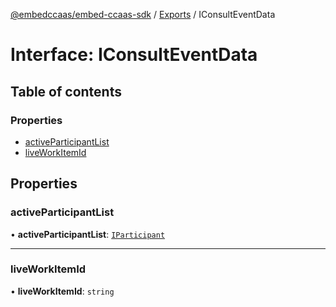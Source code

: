 [@embedccaas/embed-ccaas-sdk](../README.md) / [Exports](../modules.md) / IConsultEventData

# Interface: IConsultEventData

## Table of contents

### Properties

-   [activeParticipantList](IConsultEventData.md#activeparticipantlist)
-   [liveWorkItemId](IConsultEventData.md#liveworkitemid)

## Properties

### activeParticipantList

• **activeParticipantList**: [`IParticipant`](IParticipant.md)



---

### liveWorkItemId

• **liveWorkItemId**: `string`


